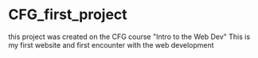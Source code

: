 # CFG_first_project
this project was created on the CFG course "Intro to the Web Dev"
This is my first website and first encounter with the web development
